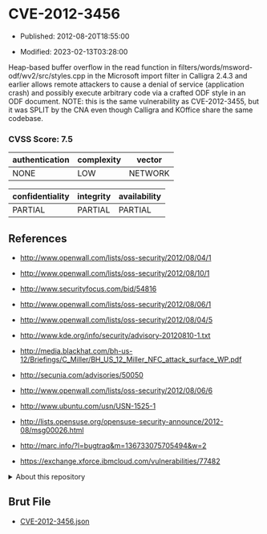 # CVE-2012-3456

- Published: 2012-08-20T18:55:00

- Modified: 2023-02-13T03:28:00

Heap-based buffer overflow in the read function in filters/words/msword-odf/wv2/src/styles.cpp in the Microsoft import filter in Calligra 2.4.3 and earlier allows remote attackers to cause a denial of service (application crash) and possibly execute arbitrary code via a crafted ODF style in an ODF document. NOTE: this is the same vulnerability as CVE-2012-3455, but it was SPLIT by the CNA even though Calligra and KOffice share the same codebase.

### CVSS Score: **7.5**

| authentication | complexity | vector |
| --- | --- | --- |
| NONE | LOW | NETWORK |

| confidentiality | integrity | availability |
| --- | --- | --- |
| PARTIAL | PARTIAL | PARTIAL |

## References

* http://www.openwall.com/lists/oss-security/2012/08/04/1

* http://www.openwall.com/lists/oss-security/2012/08/10/1

* http://www.securityfocus.com/bid/54816

* http://www.openwall.com/lists/oss-security/2012/08/06/1

* http://www.openwall.com/lists/oss-security/2012/08/04/5

* http://www.kde.org/info/security/advisory-20120810-1.txt

* http://media.blackhat.com/bh-us-12/Briefings/C_Miller/BH_US_12_Miller_NFC_attack_surface_WP.pdf

* http://secunia.com/advisories/50050

* http://www.openwall.com/lists/oss-security/2012/08/06/6

* http://www.ubuntu.com/usn/USN-1525-1

* http://lists.opensuse.org/opensuse-security-announce/2012-08/msg00026.html

* http://marc.info/?l=bugtraq&m=136733075705494&w=2

* https://exchange.xforce.ibmcloud.com/vulnerabilities/77482

<details>
<summary>About this repository</summary> 

  This repository is part of the project [Live Hack CVE](https://github.com/Live-Hack-CVE). Main website can be found [www.live-hack.org](https://www.live-hack.org) 
  
  Made by [Sn0wAlice](https://github.com/Sn0wAlice) for the people that care about security and need to have a feed of the latest CVEs. Hope you enjoy it, don't forget to star the repo and follow me on [Twitter](https://twitter.com/Sn0wAlice) and [Github](https://github.com/Sn0wAlice). And that is my [personnal website](https://www.alice-snow.me/)

  - [Home Page](https://github.com/Live-Hack-CVE)
  - [Framework](https://github.com/Live-Hack-CVE/cve-framework)
  - [CVE database](https://github.com/Live-Hack-CVE/full_database)
  - [Changelog](https://github.com/Live-Hack-CVE/Changelog)
</details>

## Brut File

* [CVE-2012-3456.json](https://raw.githubusercontent.com/Live-Hack-CVE/full_database/main/cves/2012/CVE-2012-3456.json)

